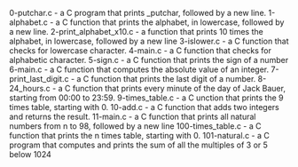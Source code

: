 0-putchar.c - a C program that prints _putchar, followed by a new line.
1-alphabet.c - a C function that prints the alphabet, in lowercase, followed by a new line.
2-print_alphabet_x10.c - a function that prints 10 times the alphabet, in lowercase, followed by a new line
3-islower.c - a C function that checks for lowercase character.
4-main.c  - a C function that checks for alphabetic character.
5-sign.c - a C function that prints the sign of a number
6-main.c - a C function that computes the absolute value of an integer.
7-print_last_digit.c - a C function that prints the last digit of a number.
8-24_hours.c - a C function that prints every minute of the day of Jack Bauer, starting from 00:00 to 23:59.
9-times_table.c - a C unction that prints the 9 times table, starting with 0.
10-add.c - a C function that adds two integers and returns the result.
11-main.c -  a C function that prints all natural numbers from n to 98, followed by a new line
100-times_table.c - a C function that prints the n times table, starting with 0.
101-natural.c - a C program that computes and prints the sum of all the multiples of 3 or 5 below 1024
